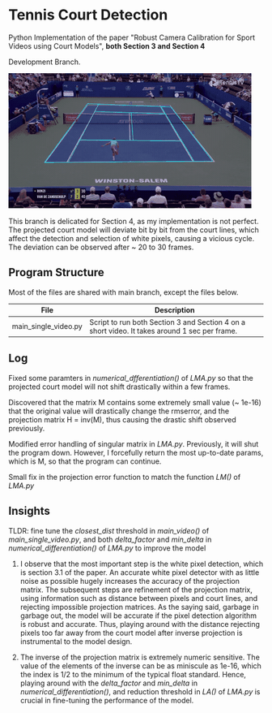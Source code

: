 # Tennis Court Detection

Python Implementation of the paper "Robust Camera Calibration for Sport Videos using Court Models", **both Section 3 and Section 4**

Development Branch.

![Result 05](result_samples/result_05.gif)

This branch is delicated for Section 4, as my implementation is not perfect. The projected court model will deviate bit by bit from the court lines, which affect the detection and selection of white pixels, causing a vicious cycle. The deviation can be observed after ~ 20 to 30 frames.

## Program Structure

Most of the files are shared with main branch, except the files below.

| File | Description |
| --- | --- |
| main_single_video.py | Script to run both Section 3 and Section 4 on a short video. It takes around 1 sec per frame. |

## Log

Fixed some paramters in _numerical_dfferentiation()_ of _LMA.py_ so that the projected court model will not shift drastically within a few frames.

Discovered that the matrix M contains some extremely small value (~ 1e-16) that the original value will drastically change the rmserror, and the projection matrix H = inv(M), thus causing the drastic shift observed previously.

Modified error handling of singular matrix in _LMA.py_. Previously, it will shut the program down. However, I forcefully return the most up-to-date params, which is M, so that the program can continue.

Small fix in the projection error function to match the function _LM()_  of _LMA.py_

## Insights

TLDR: fine tune the _closest_dist_ threshold in _main_video()_ of _main_single_video.py_, and both _delta_factor_ and _min_delta_ in _numerical_differentiation()_ of _LMA.py_ to improve the model

1. I observe that the most important step is the white pixel detection, which is section 3.1 of the paper. An accurate white pixel detector with as little noise as possible hugely increases the accuracy of the projection matrix. The subsequent steps are refinement of the projection matrix, using information such as distance between pixels and court lines, and rejecting impossible projection matrices. As the saying said, garbage in garbage out, the model will be accurate if the pixel detection algorithm is robust and accurate. Thus, playing around with the distance rejecting pixels too far away from the court model after inverse projection is instrumental to the model design.

2. The inverse of the projection matrix is extremely numeric sensitive. The value of the elements of the inverse can be as miniscule as 1e-16, which the index is 1/2 to the minimum of the typical float standard. Hence, playing around with the _delta_factor_ and _min_delta_ in _numerical_differentiation()_, and reduction threshold in _LA()_ of _LMA.py_ is crucial in fine-tuning the performance of the model.
